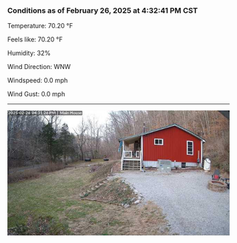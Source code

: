 ### Conditions as of February 26, 2025 at 4:32:41 PM CST 

Temperature: 70.20 &deg;F

Feels like: 70.20 &deg;F

Humidity: 32%

Wind Direction: WNW

Windspeed: 0.0 mph

Wind Gust: 0.0 mph

---

<img src="./images/latest.jpeg"/>

